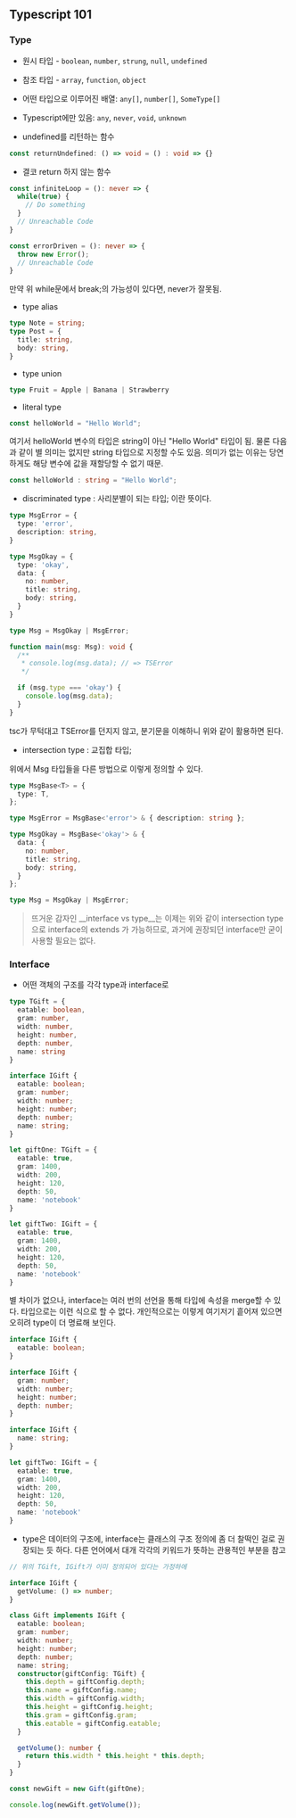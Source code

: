 ## Typescript 101


### Type


- 원시 타입 - `boolean`, `number`, `strung`, `null`, `undefined`


- 참조 타입 - `array`, `function`, `object`


- 어떤 타입으로 이루어진 배열: `any[]`, `number[]`, `SomeType[]`


- Typescript에만 있음: `any`, `never`, `void`, `unknown`


- undefined를 리턴하는 함수

```ts
const returnUndefined: () => void = () : void => {}
```


- 결코 return 하지 않는 함수

```ts
const infiniteLoop = (): never => {
  while(true) {
    // Do something
  }
  // Unreachable Code
}
```
```ts
const errorDriven = (): never => {
  throw new Error();
  // Unreachable Code
}
```
만약 위 while문에서 break;의 가능성이 있다면, never가 잘못됨.


- type alias

```ts
type Note = string;
type Post = {
  title: string,
  body: string,
}
```


- type union

```ts
type Fruit = Apple | Banana | Strawberry
```


- literal type

```ts
const helloWorld = "Hello World";
```
여기서 helloWorld 변수의 타입은 string이 아닌 "Hello World" 타입이 됨.
물론 다음과 같이 별 의미는 없지만 string 타입으로 지정할 수도 있음. 의미가 없는 이유는 당연하게도 해당 변수에 값을 재할당할 수 없기 때문.

```ts
const helloWorld : string = "Hello World";
```


- discriminated type : 사리분별이 되는 타입; 이란 뜻이다.

```ts
type MsgError = {
  type: 'error',
  description: string,
}

type MsgOkay = {
  type: 'okay',
  data: {
    no: number,
    title: string,
    body: string,
  }
}

type Msg = MsgOkay | MsgError;

function main(msg: Msg): void {
  /**
   * console.log(msg.data); // => TSError
   */

  if (msg.type === 'okay') {
    console.log(msg.data);
  }
}
```
tsc가 무턱대고 TSError를 던지지 않고, 분기문을 이해하니 위와 같이 활용하면 된다. 


- intersection type : 교집합 타입; 

위에서 Msg 타입들을 다른 방법으로 이렇게 정의할 수 있다.
```ts
type MsgBase<T> = {
  type: T,
};

type MsgError = MsgBase<'error'> & { description: string };

type MsgOkay = MsgBase<'okay'> & {
  data: {
    no: number,
    title: string,  
    body: string,
  }
};

type Msg = MsgOkay | MsgError;
```

> 뜨거운 감자인 __interface vs type__는 이제는 위와 같이 intersection type으로 interface의 extends 가 가능하므로, 과거에 권장되던 interface만 굳이 사용할 필요는 없다.


### Interface

- 어떤 객체의 구조를 각각 type과 interface로 

```ts
type TGift = {
  eatable: boolean,
  gram: number,
  width: number,
  height: number,
  depth: number,
  name: string
}

interface IGift {
  eatable: boolean;
  gram: number;
  width: number;
  height: number;
  depth: number;
  name: string;
}

let giftOne: TGift = {
  eatable: true,
  gram: 1400,
  width: 200,
  height: 120,
  depth: 50,
  name: 'notebook'
}

let giftTwo: IGift = {
  eatable: true,
  gram: 1400,
  width: 200,
  height: 120,
  depth: 50,
  name: 'notebook'
}
```
별 차이가 없으나, interface는 여러 번의 선언을 통해 타입에 속성을 merge할 수 있다. 타입으로는 이런 식으로 할 수 없다. 개인적으로는 이렇게 여기저기 흩어져 있으면 오히려 type이 더 명료해 보인다.

```ts
interface IGift {
  eatable: boolean;
}

interface IGift {
  gram: number;
  width: number;
  height: number;
  depth: number;
}

interface IGift {
  name: string;
}

let giftTwo: IGift = {
  eatable: true,
  gram: 1400,
  width: 200,
  height: 120,
  depth: 50,
  name: 'notebook'
}
```

- type은 데이터의 구조에, interface는 클래스의 구조 정의에 좀 더 찰떡인 걸로 권장되는 듯 하다. 다른 언어에서 대개 각각의 키워드가 뜻하는 관용적인 부분을 참고

```ts
// 위의 TGift, IGift가 이미 정의되어 있다는 가정하에

interface IGift {
  getVolume: () => number;
}

class Gift implements IGift {
  eatable: boolean;
  gram: number;
  width: number;
  height: number;
  depth: number;
  name: string;
  constructor(giftConfig: TGift) {
    this.depth = giftConfig.depth;
    this.name = giftConfig.name;
    this.width = giftConfig.width;
    this.height = giftConfig.height;
    this.gram = giftConfig.gram;
    this.eatable = giftConfig.eatable;
  }

  getVolume(): number {
    return this.width * this.height * this.depth;
  }
}

const newGift = new Gift(giftOne);

console.log(newGift.getVolume());
```